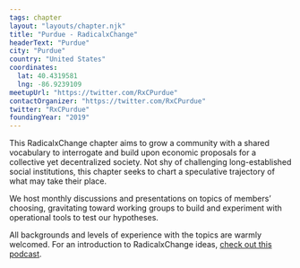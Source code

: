 ```yaml
---
tags: chapter
layout: "layouts/chapter.njk"
title: "Purdue - RadicalxChange"
headerText: "Purdue"
city: "Purdue"
country: "United States"
coordinates:
  lat: 40.4319581
  lng: -86.9239109
meetupUrl: "https://twitter.com/RxCPurdue"
contactOrganizer: "https://twitter.com/RxCPurdue"
twitter: "RxCPurdue"
foundingYear: "2019"
---
```

This RadicalxChange chapter aims to grow a community with a shared vocabulary to interrogate and build upon economic proposals for a collective yet decentralized society. Not shy of challenging long-established social institutions, this chapter seeks to chart a speculative trajectory of what may take their place.

We host monthly discussions and presentations on topics of members’ choosing, gravitating toward working groups to build and experiment with operational tools to test our hypotheses.

All backgrounds and levels of experience with the topics are warmly welcomed. For an introduction to RadicalxChange ideas, [check out this podcast](https://80000hours.org/podcast/episodes/glen-weyl-radically-reforming-capitalism-and-democracy/).